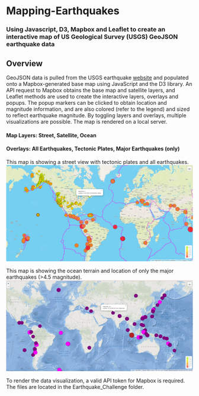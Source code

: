 # Mapping-Earthquakes
### Using Javascript, D3, Mapbox and Leaflet to create an interactive map of US Geological Survey (USGS) GeoJSON earthquake data

## Overview

GeoJSON data is pulled from the USGS earthquake [website](https://earthquake.usgs.gov/earthquakes/feed/v1.0/geojson.php) and populated onto a Mapbox-generated base map using JavaScript and the D3 library.  An API request to Mapbox obtains the base map and satellite layers, and Leaflet methods are used to create the interactive layers, overlays and popups.  The popup markers can be clicked to obtain location and magnitude information, and are also colored (refer to the legend) and sized to reflect earthquake magnitude.  By toggling layers and overlays, multiple visualizations are possible.  The map is rendered on a local server.

#### Map Layers: Street, Satellite, Ocean

#### Overlays: All Earthquakes, Tectonic Plates, Major Earthquakes (only)

This map is showing a street view with tectonic plates and all earthquakes.
![map](/Earthquake_Challenge/static/map.png)

This map is showing the ocean terrain and location of only the major earthquakes (>4.5 magnitude).
![map](/Earthquake_Challenge/static/ocean_overlay.png)


To render the data visualization, a valid API token for Mapbox is required.  The files are located in the Earthquake_Challenge folder.
